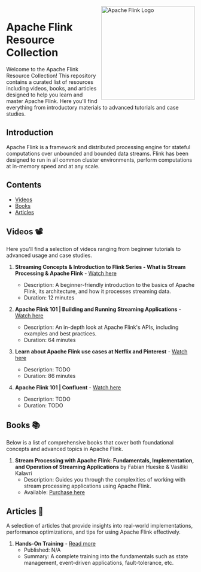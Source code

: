 <img src="https://flink.apache.org/img/logo/png/1000/flink_squirrel_1000.png" alt="Apache Flink Logo" align="right" style="width: 250px;">
  
# Apache Flink Resource Collection 
<p>Welcome to the Apache Flink Resource Collection! This repository contains a curated list of resources including videos, books, and articles designed to help you learn and master Apache Flink. Here you'll find everything from introductory materials to advanced tutorials and case studies.</p>

## Introduction

Apache Flink is a framework and distributed processing engine for stateful computations over unbounded and bounded data streams. Flink has been designed to run in all common cluster environments, perform computations at in-memory speed and at any scale.

## Contents 

- [Videos](#videos)
- [Books](#books)
- [Articles](#articles)

## Videos 📽️

Here you'll find a selection of videos ranging from beginner tutorials to advanced usage and case studies.

1. **Streaming Concepts & Introduction to Flink Series - What is Stream Processing & Apache Flink** - [Watch here](https://www.youtube.com/watch?v=ZU1r7uEAO7o)
   - Description: A beginner-friendly introduction to the basics of Apache Flink, its architecture, and how it processes streaming data.
   - Duration: 12 minutes

2. **Apache Flink 101 | Building and Running Streaming Applications** - [Watch here](https://www.youtube.com/watch?v=EWrXukytE7s)
   - Description: An in-depth look at Apache Flink's APIs, including examples and best practices.
   - Duration: 64 minutes

3. **Learn about Apache Flink use cases at Netflix and Pinterest** - [Watch here](https://www.youtube.com/watch?v=b5WeMUuvn0U)
   - Description: TODO
   - Duration: 86 minutes
  
4. **Apache Flink 101 | Confluent** - [Watch here](https://www.youtube.com/watch?v=3cg5dABA6mo&list=PLa7VYi0yPIH1UdmQcnUr8lvjbUV8JriK0&index=2)
   - Description: TODO
   - Duration: TODO

## Books 📚

Below is a list of comprehensive books that cover both foundational concepts and advanced topics in Apache Flink.

1. **Stream Processing with Apache Flink: Fundamentals, Implementation, and Operation of Streaming Applications** by Fabian Hueske & Vasiliki Kalavri
   - Description: Guides you through the complexities of working with stream processing applications using Apache Flink.
   - Available: [Purchase here](https://www.amazon.com/Stream-Processing-Apache-Flink-Implementation-ebook/dp/B07QM3DSB7)

## Articles 📄

A selection of articles that provide insights into real-world implementations, performance optimizations, and tips for using Apache Flink effectively.

1. **Hands-On Training** - [Read more](https://nightlies.apache.org/flink/flink-docs-master/docs/learn-flink/overview/)
   - Published: N/A
   - Summary: A complete training into the fundamentals such as state management, event-driven applications, fault-tolerance, etc.
